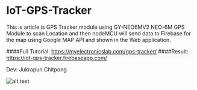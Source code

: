 # IoT-GPS-Tracker
This is article is GPS Tracker module using GY-NEO6MV2 NEO-6M GPS Module to scan Location and then nodeMCU will send data to Firebase for the map using Google MAP API and shown in the Web application.

####Full Tutorial: https://myelectronicslab.com/gps-tracker/
####Result: https://iot-gps-tracker.firebaseapp.com/

Dev: Jukrapun Chitpong

![alt text](gs://iot-gps-tracker.appspot.com/IoT_GPS_055.jpg)
